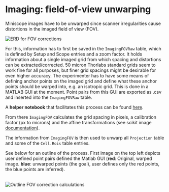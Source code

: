 # Imaging: field-of-view unwarping

Miniscope images have to be unwarped since scanner irregularities cause distortions in the imaged field of view (FOV). 

![ERD for FOV corrections](https://github.com/kavli-ntnu/dj-moser-imaging/blob/master/ERDs/FOVcorrections.svg)

For this, information has to first be saved in the `ImagingFOVRaw` table, which is defined by Setup and Scope entries and a zoom factor. It holds information about a single imaged grid from which spacing and distortions can be extracted/corrected. 50 micron Thorlabs standard grids seem to work fine for all purposes, but finer grid spacings might be desirable for even higher accuracy. The experimenter has to have some means of defining anchor points on the imaged grid and define what these anchor points should be warped into, e.g. an isotropic grid. This is done in a MATLAB GUI at the moment. Point pairs from this GUI are exported as .csv and inserted into the `ImagingFOVRaw` table. 

A **helper notebook** that facilitates this process can be found [here](https://github.com/kavli-ntnu/dj-moser-imaging/blob/master/Helper_notebooks/Insert%20FOV%20unwarping.ipynb). 

From there `ImagingFOV` calculates the grid spacing in pixels, a calibration factor (px to microns) and the affine transformations (see scikit image [documentation](https://scikit-image.org/docs/dev/api/skimage.transform.html#skimage.transform.PiecewiseAffineTransform)).

The information from `ImagingFOV` is then used to unwarp all `Projection` table and some of the `Cell.Rois` table entries.

See below for an outline of the process. First image on the top left depicts user defined point pairs defined the Matlab GUI (**red**: Original, warped image. **blue**: unwarped points (the goal), user defines only the red points, the blue points are inferred). 
<br><br>

![Outline FOV correction calculations](static/FOVtransformations.png)
